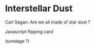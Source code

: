 # Interstellar Dust

Carl Sagan: Are we all made of star dust ?

Javascript flipping card

(sondage ?)
